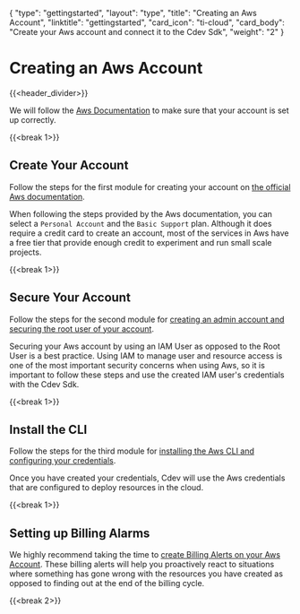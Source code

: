{
    "type": "gettingstarted",
    "layout": "type",
    "title": "Creating an Aws Account",
    "linktitle": "gettingstarted", 
    "card_icon": "ti-cloud",
    "card_body": "Create your Aws account and connect it to the Cdev Sdk",
    "weight": "2"
}

# Creating an Aws Account
{{<header_divider>}}

We will follow the [Aws Documentation](https://aws.amazon.com/getting-started/guides/setup-environment/) to make sure that your account is set up correctly.


{{<break 1>}}
## Create Your Account
Follow the steps for the first module for creating your account on [the official Aws documentation](https://aws.amazon.com/getting-started/guides/setup-environment/module-one/).

When following the steps provided by the Aws documentation, you can select a `Personal Account` and the `Basic Support` plan. Although it does require a credit card to create an account, most of the services in Aws have a free tier that provide enough credit to experiment and run small scale projects. 

<!--{{<tool_tip key="info" summary="Working with Aws">}}
We understand that Aws can be an intimidating service to use, and we are working hard to make it easier to use by providing constructs that encompass best practices. 
{{</tool_tip>}}-->

{{<break 1>}}

## Secure Your Account
Follow the steps for the second module for [creating an admin account and securing the root user of your account](https://aws.amazon.com/getting-started/guides/setup-environment/module-two/).

Securing your Aws account by using an IAM User as opposed to the Root User is a best practice. Using IAM to manage user and resource access is one of the most important security concerns when using Aws, so it is important to follow these steps and use the created IAM user's credentials with the Cdev Sdk.  

{{<break 1>}}

## Install the CLI
Follow the steps for the third module for [installing the Aws CLI and configuring your credentials](https://aws.amazon.com/getting-started/guides/setup-environment/module-three/).

Once you have created your credentials, Cdev will use the Aws credentials that are configured to deploy resources in the cloud. 

{{<break 1>}}

## Setting up Billing Alarms
We highly recommend taking the time to [create Billing Alerts on your Aws Account](https://docs.aws.amazon.com/AmazonCloudWatch/latest/monitoring/monitor_estimated_charges_with_cloudwatch.html). These billing alerts will help you proactively react to situations where something has gone wrong with the resources you have created as opposed to finding out at the end of the billing cycle. 

{{<break 2>}}